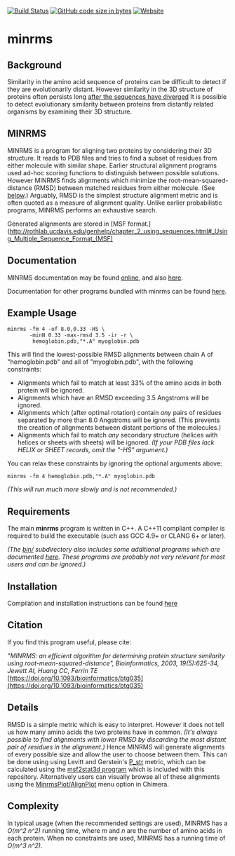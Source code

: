 [![Build Status](https://travis-ci.com/jewettaij/minrms.svg?branch=master)](https://travis-ci.com/jewettaij/minrms.svg?branch=master)
[![GitHub code size in bytes](https://img.shields.io/github/languages/code-size/jewettaij/minrms)]()
[![Website](https://img.shields.io/website?down_color=orange&down_message=moltemplate.org%20offline&up_color=green&up_message=online&url=https%3A%2F%2Fwww.cgl.ucsf.edu%2FResearch%2Fminrms)](http://www.cgl.ucsf.edu/Research/minrms)


minrms
===========

## Background

Similarity in the amino acid sequence of proteins can be difficult
to detect if they are evolutionarily distant.
However similarity in the 3D structure of proteins often persists long
[after the sequences have diverged](https://doi.org/10.1006/jmbi.1993.1489)
It is possible to detect evolutionary similarity between proteins from
distantly related organisms by examining their 3D structure.


## MINRMS

MINRMS is a program for aligning two proteins
by considering their 3D structure.
It reads to PDB files and tries to find a subset of residues from either
molecule with similar shape.
Earlier structural alignment programs used ad-hoc scoring functions
to distinguish between possible solutions.
However MINRMS finds alignments which minimize the
root-mean-squared-distance (RMSD) between matched residues from either molecule.
(See [below](#Details).)
Arguably, RMSD is the simplest structure alignment metric
and is often quoted as a measure of alignment quality.
Unlike earlier probabilistic programs, MINRMS performs an exhaustive search.

Generated alignments are stored in
[MSF format.](http://rothlab.ucdavis.edu/genhelp/chapter_2_using_sequences.html#_Using_Multiple_Sequence_Format_(MSF)



## Documentation

MINRMS documentation may be found
[online](http://www.cgl.ucsf.edu/Research/minrms/),
and also
[here](doc/doc_minrms_html/minrms.html).

Documentation for other programs bundled with minrms can be found
[here](./doc).


## Example Usage

```
minrms -fm 4 -of 8.0,0.33 -HS \
       -minN 0.33 -max-rmsd 3.5 -ir -r \
        hemoglobin.pdb,"*.A" myoglobin.pdb
```
This will find the lowest-possible RMSD alignments between chain A
of "hemoglobin.pdb" and all of "myoglobin.pdb", with the following constraints:

- Alignments which fail to match at least 33% of the amino acids in both
  protein will be ignored.
- Alignments which have an RMSD exceeding 3.5 Angstroms will be ignored.
- Alignments which (after optimal rotation)
  contain *any* pairs of residues separated by more than
  8.0 Angstroms will be ignored.  (This prevents the creation of
  alignments between distant portions of the molecules.)
- Alignments which fail to match *any* secondary structure
  (helices with helices or sheets with sheets) will be ignored.
  *(If your PDB files lack HELIX or SHEET records, omit the "-HS" argument.)*

You can relax these constraints by ignoring the optional arguments above:
```
minrms -fm 4 hemoglobin.pdb,"*.A" myoglobin.pdb
```
*(This will run much more slowly and is not recommended.)*


## Requirements

The main **minrms** program is written in C++.
A C++11 compliant compiler is required to build the executable
(such ass GCC 4.9+ or CLANG 6+ or later).

*(The [bin/](./bin) subdirectory also includes some additional programs
which are documented [here](./doc).  These programs are probably
not very relevant for most users and can be ignored.)*


## Installation

Compilation and installation instructions can be found
[here](INSTALL.md)


## Citation

If you find this program useful, please cite:

*"MINRMS: an efficient algorithm for determining protein structure similarity using root-mean-squared-distance", Bioinformatics, 2003, 19(5):625-34, Jewett AI, Huang CC, Ferrin TE*
[https://doi.org/10.1093/bioinformatics/btg035](https://doi.org/10.1093/bioinformatics/btg035)


## Details

RMSD is a simple metric which is easy to interpret.  However it does not
tell us how many amino acids the two proteins have in common.
*(It's always possible to find alignments with lower RMSD
by discarding the most distant pair of residues in the alignment.)*
Hence MINRMS will generate alignments of every possible size
and allow the user to choose between them.
This can be done using using Levitt and Gerstein's
[P_str](https://doi.org/10.1073/pnas.95.11.5913) metric,
which can be calculated using the
[msf2stat3d program](./doc/doc_msf2stat3d.md)
which is included with this repository.
Alternatively users can visually browse all of these alignments using the
[MinrmsPlot/AlignPlot](http://www.rbvi.ucsf.edu/chimera/1.2065/docs/ContributedSoftware/minrms/minrms.html#alignplot)
menu option in Chimera.


## Complexity

In typical usage (when the recommended settings are used),
MINRMS has a *O(m^2 n^2)* running time, where *m* and *n*
are the number of amino acids in each protein.
When no constraints are used, MINRMS has a running time of *O(m^3 n^2)*.
